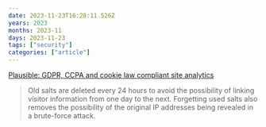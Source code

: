 ```yaml
---
date: 2023-11-23T16:28:11.526Z
years: 2023
months: 2023-11
days: 2023-11-23
tags: ["security"]
categories: ["article"]
---
```

[Plausible: GDPR, CCPA and cookie law compliant site analytics](https://plausible.io/data-policy)

> Old salts are deleted every 24 hours to avoid the possibility of linking visitor information from one day to the next. Forgetting used salts also removes the possibility of the original IP addresses being revealed in a brute-force attack.
